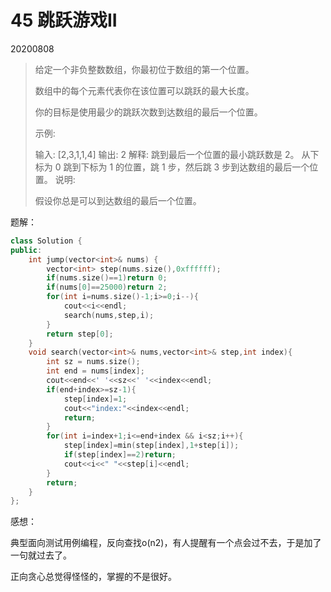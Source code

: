 # 45 跳跃游戏II

20200808

> 给定一个非负整数数组，你最初位于数组的第一个位置。
>
> 数组中的每个元素代表你在该位置可以跳跃的最大长度。
>
> 你的目标是使用最少的跳跃次数到达数组的最后一个位置。
> 
> 示例:
>
> 输入: [2,3,1,1,4]
> 输出: 2
> 解释: 跳到最后一个位置的最小跳跃数是 2。
>     从下标为 0 跳到下标为 1 的位置，跳 1 步，然后跳 3 步到达数组的最后一个位置。
> 说明:
> 
> 假设你总是可以到达数组的最后一个位置。
>

题解：

```c++
class Solution {
public:
    int jump(vector<int>& nums) {
        vector<int> step(nums.size(),0xffffff);
        if(nums.size()==1)return 0;
        if(nums[0]==25000)return 2;
        for(int i=nums.size()-1;i>=0;i--){
            cout<<i<<endl;
            search(nums,step,i);
        }
        return step[0];
    }
    void search(vector<int>& nums,vector<int>& step,int index){
        int sz = nums.size();
        int end = nums[index];
        cout<<end<<' '<<sz<<' '<<index<<endl;
        if(end+index>=sz-1){
            step[index]=1;
            cout<<"index:"<<index<<endl;
            return;
        }
        for(int i=index+1;i<=end+index && i<sz;i++){
            step[index]=min(step[index],1+step[i]);
            if(step[index]==2)return;
            cout<<i<<" "<<step[i]<<endl;
        }
        return;
    }
};
```

感想：

典型面向测试用例编程，反向查找o(n2)，有人提醒有一个点会过不去，于是加了一句就过去了。

正向贪心总觉得怪怪的，掌握的不是很好。